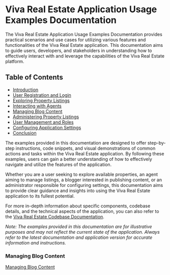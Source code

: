# Viva Real Estate Application Usage Examples Documentation

The Viva Real Estate Application Usage Examples Documentation provides practical scenarios and use cases for utilizing various features and functionalities of the Viva Real Estate application. This documentation aims to guide users, developers, and stakeholders in understanding how to effectively interact with and leverage the capabilities of the Viva Real Estate platform.

## Table of Contents

- [Introduction](#introduction)
- [User Registration and Login](#user-registration-and-login)
- [Exploring Property Listings](#exploring-property-listings)
- [Interacting with Agents](#interacting-with-agents)
- [Managing Blog Content](#managing-blog-content)
- [Administering Property Listings](#administering-property-listings)
- [User Management and Roles](#user-management-and-roles)
- [Configuring Application Settings](#configuring-application-settings)
- [Conclusion](#conclusion)

The examples provided in this documentation are designed to offer step-by-step instructions, code snippets, and visual demonstrations of common actions and tasks within the Viva Real Estate application. By following these examples, users can gain a better understanding of how to effectively navigate and utilize the features of the application.

Whether you are a user seeking to explore available properties, an agent aiming to manage listings, a blogger interested in publishing content, or an administrator responsible for configuring settings, this documentation aims to provide clear guidance and insights into using the Viva Real Estate application to its fullest potential.

For more in-depth information about specific components, codebase details, and the technical aspects of the application, you can also refer to the [Viva Real Estate Codebase Documentation](../Code/index.md).

*Note: The examples provided in this documentation are for illustrative purposes and may not reflect the current state of the application. Always refer to the latest documentation and application version for accurate information and instructions.*

### Managing Blog Content

[Managing Blog Content](parent_folder/target_file.md)


